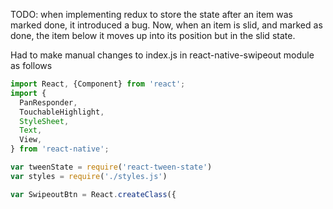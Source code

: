 TODO: when implementing redux to store the state after an item was marked done, it introduced a bug. Now, when an item is slid, and marked as done, the item below it moves up into its position but in the slid state.

Had to make manual changes to index.js in react-native-swipeout module as follows

```javascript
import React, {Component} from 'react';
import {
  PanResponder,
  TouchableHighlight,
  StyleSheet,
  Text,
  View,
} from 'react-native';

var tweenState = require('react-tween-state')
var styles = require('./styles.js')

var SwipeoutBtn = React.createClass({
```
